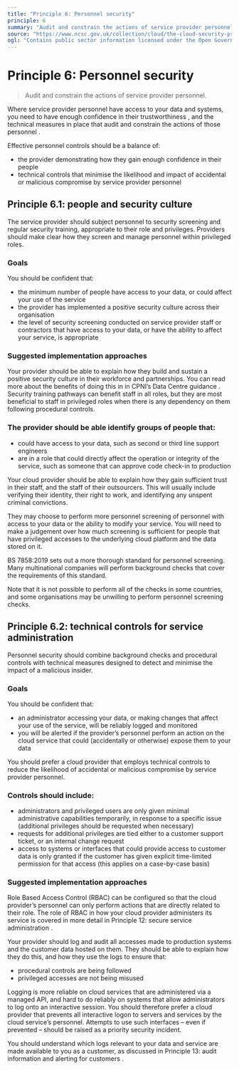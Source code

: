 ```yaml
---
title: "Principle 6: Personnel security"
principle: 6
summary: "Audit and constrain the actions of service provider personnel."
source: "https://www.ncsc.gov.uk/collection/cloud/the-cloud-security-principles/principle-6-personnel-security"
ogl: "Contains public sector information licensed under the Open Government Licence v3.0. https://www.nationalarchives.gov.uk/doc/open-government-licence/version/3/"
---
```


# Principle 6: Personnel security

> Audit and constrain the actions of service provider personnel.

Where service provider personnel have access to your data and systems, you need to have enough confidence in their trustworthiness , and the technical measures in place that audit and constrain the actions of those personnel .

Effective personnel controls should be a balance of:

- the provider demonstrating how they gain enough confidence in their people
- technical controls that minimise the likelihood and impact of accidental or malicious compromise by service provider personnel

## Principle 6.1: people and security culture

The service provider should subject personnel to security screening and regular security training, appropriate to their role and privileges. Providers should make clear how they screen and manage personnel within privileged roles.

### Goals

You should be confident that:

- the minimum number of people have access to your data, or could affect your use of the service
- the provider has implemented a positive security culture across their organisation
- the level of security screening conducted on service provider staff or contractors that have access to your data, or have the ability to affect your service, is appropriate

### Suggested implementation approaches

Your provider should be able to explain how they build and sustain a positive security culture in their workforce and partnerships. You can read more about the benefits of doing this in in CPNI’s Data Centre guidance . Security training pathways can benefit staff in all roles, but they are most beneficial to staff in privileged roles when there is any dependency on them following procedural controls.

### The provider should be able identify groups of people that:

- could have access to your data, such as second or third line support engineers
- are in a role that could directly affect the operation or integrity of the service, such as someone that can approve code check-in to production

Your cloud provider should be able to explain how they gain sufficient trust in their staff, and the staff of their outsourcers. This will usually include verifying their identity, their right to work, and identifying any unspent criminal convictions.

They may choose to perform more personnel screening of personnel with access to your data or the ability to modify your service. You will need to make a judgement over how much screening is sufficient for people that have privileged accesses to the underlying cloud platform and the data stored on it.

BS 7858:2019 sets out a more thorough standard for personnel screening. Many multinational companies will perform background checks that cover the requirements of this standard.

Note that it is not possible to perform all of the checks in some countries, and some organisations may be unwilling to perform personnel screening checks.

## Principle 6.2: technical controls for service administration

Personnel security should combine background checks and procedural controls with technical measures designed to detect and minimise the impact of a malicious insider.

### Goals

You should be confident that:

- an administrator accessing your data, or making changes that affect your use of the service, will be reliably logged and monitored
- you will be alerted if the provider’s personnel perform an action on the cloud service that could (accidentally or otherwise) expose them to your data

You should prefer a cloud provider that employs technical controls to reduce the likelihood of accidental or malicious compromise by service provider personnel.

### Controls should include:

- administrators and privileged users are only given minimal administrative capabilities temporarily, in response to a specific issue (additional privileges should be requested when necessary)
- requests for additional privileges are tied either to a customer support ticket, or an internal change request
- access to systems or interfaces that could provide access to customer data is only granted if the customer has given explicit time-limited permission for that access (this applies on a case-by-case basis)

### Suggested implementation approaches

Role Based Access Control (RBAC) can be configured so that the cloud provider’s personnel can only perform actions that are directly related to their role. The role of RBAC in how your cloud provider administers its service is covered in more detail in Principle 12: secure service administration .

Your provider should log and audit all accesses made to production systems and the customer data hosted on them. They should be able to explain how they do this, and how they use the logs to ensure that:

- procedural controls are being followed
- privileged accesses are not being misused

Logging is more reliable on cloud services that are administered via a managed API, and hard to do reliably on systems that allow administrators to log onto an interactive session. You should therefore prefer a cloud provider that prevents all interactive logon to servers and services by the cloud service’s personnel. Attempts to use such interfaces – even if prevented – should be raised as a priority security incident.

You should understand which logs relevant to your data and service are made available to you as a customer, as discussed in Principle 13: audit information and alerting for customers .
